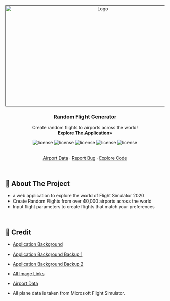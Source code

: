 <div align="center">
  <a href="">
    <img src="https://user-images.githubusercontent.com/105665813/195965037-b0ae254a-6fe7-459d-be91-b36ac37e1865.png" alt="Logo" width="600" height="320">
  </a>

  <h3 align="center">Random Flight Generator</h3>

  <p align="center">
    Create random flights to airports across the world!
    <br />
    <a href="https://jackson-wozniak.github.io/MSFS2020-Random-Flight-Generator/"><strong>Explore The Application»</strong></a>
    </br>
    <p>
      <img src="https://img.shields.io/github/commit-activity/m/Jackson-Wozniak/MSFS2020-Random-Flight-Generator" alt="license" />
      <img src="https://img.shields.io/tokei/lines/github/Jackson-Wozniak/MSFS2020-Random-Flight-Generator" alt="license" />
      <img src="https://img.shields.io/github/issues/Jackson-Wozniak/MSFS2020-Random-Flight-Generator" alt="license" />
      <img src="https://img.shields.io/github/license/Jackson-Wozniak/MSFS2020-Random-Flight-Generator" alt="license" />
      <img src="https://img.shields.io/github/languages/count/Jackson-Wozniak/MSFS2020-Random-Flight-Generator?color=brightgreen" alt="license" />
    </p> 
    <br />
    <a href="https://ourairports.com/data/">Airport Data</a>
    ·
    <a href="https://github.com/Jackson-Wozniak/MSFS2020-Random-Flight-Generator/issues">Report Bug</a>
    ·
    <a href="https://github.com/Jackson-Wozniak/MSFS2020-Random-Flight-Generator/src">Explore Code</a>
  </p>
</div>

<br/> 
<!-- -------------------------------------------------------------------------------------------------------------------------------------------- -->

## :pencil: About The Project <a name="Overview"></a>
* a web application to explore the world of Flight Simulator 2020
* Create Random Flights from over 40,000 airports across the world
* Input flight parameters to create flights that match your preferences

<br/> 
<!-- -------------------------------------------------------------------------------------------------------------------------------------------- -->

## :loudspeaker: Credit <a name="Credit"></a>

* [Application Background](https://wallpapercave.com/w/wp9133584)

* [Application Background Backup 1](https://wallpapercave.com/w/wp6493600#google_vignette)

* [Application Background Backup 2](https://wallpaperaccess.com/full/254381.jpg)

* [All Image Links](https://github.com/Jackson-Wozniak/Random-Flight-Generator/blob/main/Frontend/links.txt)

* [Airport Data](https://ourairports.com/data)

* All plane data is taken from Microsoft Flight Simulator.

